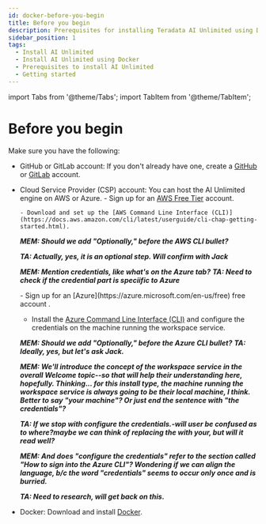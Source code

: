 ```yaml
---
id: docker-before-you-begin
title: Before you begin
description: Prerequisites for installing Teradata AI Unlimited using Docker.
sidebar_position: 1
tags:
  - Install AI Unlimited
  - Install AI Unlimited using Docker
  - Prerequisites to install AI Unlimited
  - Getting started
---
```

import Tabs from '@theme/Tabs';
import TabItem from '@theme/TabItem';

# Before you begin

Make sure you have the following:

- GitHub or GitLab account: If you don't already have one, create a [GitHub](https://github.com) or [GitLab](https://gitlab.com) account.

- Cloud Service Provider (CSP) account: You can host the AI Unlimited engine on AWS or Azure. 
    <Tabs>
    <TabItem value="aws" label="AWS" default>
      - Sign up for an [AWS Free Tier](https://aws.amazon.com/free) account.
    
      - Download and set up the [AWS Command Line Interface (CLI)](https://docs.aws.amazon.com/cli/latest/userguide/cli-chap-getting-started.html).
	
	 ***MEM: Should we add "Optionally," before the AWS CLI bullet?***

   ***TA: Actually, yes, it is an optional step. Will confirm with Jack***
	 
	 ***MEM: Mention credentials, like what's on the Azure tab?*** 
   ***TA: Need to check if the credential part is speciific to Azure***
    
    </TabItem>

  <TabItem value="azure" label="Azure">
   - Sign up for an [Azure](https://azure.microsoft.com/en-us/free) free account . 
   
   - Install the [Azure Command Line Interface (CLI)](https://learn.microsoft.com/en-us/cli/azure/get-started-with-azure-cli) and configure the credentials on the machine running the workspace service.  

 
   ***MEM: Should we add "Optionally," before the Azure CLI bullet?***
   ***TA: Ideally, yes, but let's ask Jack.***
   
   ***MEM: We'll introduce the concept of the workspace service in the overall Welcome topic--so that will help their understanding here, hopefully. Thinking... for this install type, the machine running the workspace service is always going to be their local machine, I think. Better to say "your machine"? Or just end the sentence with "the credentials"?***

   ***TA: If we stop with configure the credentials.-will user be confused as to where?maybe we can think of replacing the with your, but will it read well?***

   ***MEM: And does "configure the credentials" refer to the section called "How to sign into the Azure CLI"? Wondering if we can align the language, b/c the word "credentials" seems to occur only once and is burried.***  
   
   ***TA: Need to research, will get back on this.*** 
  
  </TabItem>
    </Tabs>

- Docker: Download and install [Docker](https://www.docker.com/get-started/). 

